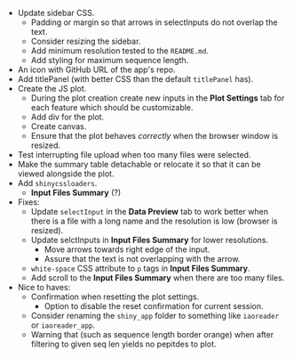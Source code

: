  - Update sidebar CSS.
    - Padding or margin so that arrows in selectInputs do not overlap the text.
    - Consider resizing the sidebar.
    - Add minimum resolution tested to the `README.md`.
    - Add styling for maximum sequence length.
 - An icon with GitHub URL of the app's repo.
 - Add titlePanel (with better CSS than the default `titlePanel` has).
 - Create the JS plot.
    - During the plot creation create new inputs in the **Plot Settings** tab for each feature which should be customizable.
    - Add div for the plot.
    - Create canvas.
    - Ensure that the plot behaves *correctly* when the browser window is resized.
 - Test interrupting file upload when too many files were selected.
 - Make the summary table detachable or relocate it so that it can be viewed alongside the plot.
 - Add `shinycssloaders`.
     - **Input Files Summary** (?)
 - Fixes:
    - Update `selectInput` in the **Data Preview** tab to work better when there is a file with a long name and the resolution is low (browser is resized).
    - Update selctInputs in **Input Files Summary** for lower resolutions.
        - Move arrows towards right edge of the input.
        - Assure that the text is not overlapping with the arrow.
    - `white-space` CSS attribute to `p` tags in **Input Files Summary**.
    - Add scroll to the **Input Files Summary** when there are too many files.
 - Nice to haves:
    - Confirmation when resetting the plot settings.
       - Option to disable the reset confirmation for current session.
    - Consider renaming the `shiny_app` folder to something like `iaoreader` or `iaoreader_app`.
    - Warning that (such as sequence length border orange) when after filtering to given seq len yields no pepitdes to plot.
